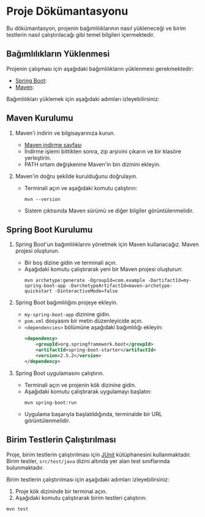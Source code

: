 # Proje Dökümantasyonu

Bu dökümantasyon, projenin bağımlılıklarının nasıl yükleneceği ve birim testlerin nasıl çalıştırılacağı gibi temel bilgileri içermektedir.

## Bağımlılıkların Yüklenmesi

Projenin çalışması için aşağıdaki bağımlılıkların yüklenmesi gerekmektedir:

- [Spring Boot](https://spring.io/projects/spring-boot):
- [Maven](https://maven.apache.org/index.html): 

Bağımlılıkları yüklemek için aşağıdaki adımları izleyebilirsiniz:

## Maven Kurulumu

1. Maven'i indirin ve bilgisayarınıza kurun.
   - [Maven indirme sayfası](https://maven.apache.org/download.cgi)
   - İndirme işlemi bittikten sonra, zip arşivini çıkarın ve bir klasöre yerleştirin.
   - PATH ortam değişkenine Maven'in bin dizinini ekleyin.

2. Maven'in doğru şekilde kurulduğunu doğrulayın.
   - Terminali açın ve aşağıdaki komutu çalıştırın:
     ```
     mvn --version
     ```
   - Sistem çıktısında Maven sürümü ve diğer bilgiler görüntülenmelidir.

## Spring Boot Kurulumu

1. Spring Boot'un bağımlılıklarını yönetmek için Maven kullanacağız. Maven projesi oluşturun.
   - Bir boş dizine gidin ve terminali açın.
   - Aşağıdaki komutu çalıştırarak yeni bir Maven projesi oluşturun:
     ```
     mvn archetype:generate -DgroupId=com.example -DartifactId=my-spring-boot-app -DarchetypeArtifactId=maven-archetype-quickstart -DinteractiveMode=false
     ```

2. Spring Boot bağımlılığını projeye ekleyin.
   - `my-spring-boot-app` dizinine gidin.
   - `pom.xml` dosyasını bir metin düzenleyicide açın.
   - `<dependencies>` bölümüne aşağıdaki bağımlılığı ekleyin:
     ```xml
     <dependency>
         <groupId>org.springframework.boot</groupId>
         <artifactId>spring-boot-starter</artifactId>
         <version>2.5.2</version>
     </dependency>
     ```

3. Spring Boot uygulamasını çalıştırın.
   - Terminali açın ve projenin kök dizinine gidin.
   - Aşağıdaki komutu çalıştırarak uygulamayı başlatın:
     ```
     mvn spring-boot:run
     ```
   - Uygulama başarıyla başlatıldığında, terminalde bir URL görüntülenmelidir.

## Birim Testlerin Çalıştırılması

Proje, birim testlerin çalıştırılması için [JUnit](https://junit.org/junit5/) kütüphanesini kullanmaktadır. Birim testler, `src/test/java` dizini altında yer alan test sınıflarında bulunmaktadır.

Birim testlerin çalıştırılması için aşağıdaki adımları izleyebilirsiniz:

1. Proje kök dizininde bir terminal açın.
2. Aşağıdaki komutu çalıştırarak birim testleri çalıştırın:

```
mvn test
```

